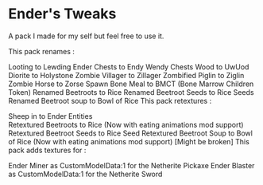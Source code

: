 # Ender's Tweaks

A pack I made for my self but feel free to use it.

This pack renames :

Looting to Lewding
Ender Chests to Endy Wendy Chests
Wood to UwUod
Diorite to Holystone
Zombie Villager to Zillager
Zombified Piglin to Ziglin
Zombie Horse to Zorse Spawn
Bone Meal to BMCT (Bone Marrow Children Token)
Renamed Beetroots to Rice
Renamed Beetroot Seeds to Rice Seeds
Renamed Beetroot soup to Bowl of Rice
This pack retextures :

Sheep in to Ender Entities  
Retextured Beetroots to Rice (Now with eating animations mod  support)
Retextured Beetroot Seeds to Rice Seed
Retextured Beetroot Soup to Bowl of Rice  (Now with eating animations mod  support) [Might be broken]
This pack adds textures for :

Ender Miner as CustomModelData:1 for the Netherite Pickaxe 
Ender Blaster as CustomModelData:1 for the Netherite Sword
